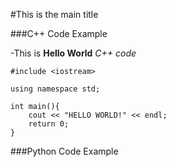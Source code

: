 #This is the main title


###C++ Code Example

-This is **Hello World** *C++ code*

```
#include <iostream>

using namespace std;

int main(){
	cout << "HELLO WORLD!" << endl;
	return 0;
}
```

###Python Code Example